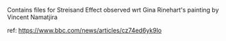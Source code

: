 Contains files for Streisand Effect observed wrt Gina Rinehart's painting by Vincent Namatjira    

ref: https://www.bbc.com/news/articles/cz74ed6yk9lo
